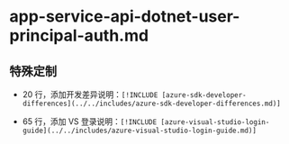 # app-service-api-dotnet-user-principal-auth.md

## 特殊定制

* 20 行，添加开发差异说明：`[!INCLUDE [azure-sdk-developer-differences](../../includes/azure-sdk-developer-differences.md)]`

* 65 行，添加 VS 登录说明：`[!INCLUDE [azure-visual-studio-login-guide](../../includes/azure-visual-studio-login-guide.md)]`